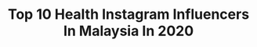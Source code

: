 ---
title: Top 10 Health Instagram Influencers In Malaysia In 2020
description: >-
  Find top health Instagram influencers in Malaysia in 2020. Most popular hashtags: #healthylifestyle #malaysia #selflove.
platform: Instagram
hits: 112
text_top: Identify the most popular Instagram accounts on inBeat.
text_bottom: Our search engine holds 112 Instagram influencers like this in Malaysia for you to pitch.
profiles:
  - username: "isabelleman2"
    fullname: >-
      Isabelle Man
    bio: >-
      Travel•Lifestyle•Fashion•Positivity•Health❤️HomeChef @bellebellebite/BeautyQueen/Biotech/Model/Influencer❤️Sponsorship:isabelleman78@gmail.com
    location: "Malaysia"
    followers: 10481
    engagement: 235
    commentsToLikes: 0.075642
    id: ck0tyggo2mpog0i191owr96k3
    verified: false
    hashtags: "#babe, #selfie, #positivevibesonly, #malaysia"
  - username: "ismailroslyy"
    fullname: >-
      TOP LEADER SNOVVHITE KL 🔥
    bio: >-
      stay lowkey My baby @skinbyir Healthy skin 🥰👇🏻
    location: "Malaysia"
    followers: 64642
    engagement: 348
    commentsToLikes: 0.034485
    id: ck5hd8vjpm4r10i11zggibbmo
    verified: false
    hashtags: "#garminmalaysia, #beatyesterdaymy, #garminvenusq, #smellynomore"
  - username: "may8572fit"
    fullname: >-
      May Liu
    bio: >-
      Taipei/ Food & Fitness Lover 熱愛健身&料理的吃貨女孩💖 Founder of @may_u_fit Healthy recipes #mayfitbowl Youtube 🔍May Fit ✉️mayfit8572@gmail.com . May力居家八週課表⬇️
    location: "Malaysia"
    followers: 259788
    engagement: 241
    commentsToLikes: 0.013062
    id: ck5pzlzzo1mw90i113hejzlsc
    verified: false
    hashtags: "#healthyrecipes, #mayfitbowl, #healthyfood, #healthylifestyle"
  - username: "__aaamie"
    fullname: >-
      AMIE 🇲🇾
    bio: >-
      Healthy food & fitness enthusiasts Powered by @chocnut_ "Remain calm,because peace equals power” 📩 DM/Email for collab/review As_zffqh08@yahoo.com
    location: "Malaysia"
    followers: 23022
    engagement: 182
    commentsToLikes: 0.062182
    id: ck8t3rcrf47bh0j78q6rn8gk0
    verified: false
    hashtags: "#loveyourself, #eatcleanmalaysia, #bentobox, #ramadhantiba"
  - username: "femislay"
    fullname: >-
      Femislay (she/her)
    bio: >-
      Social Worker. Feminist. Unlearner. Self Care / Mental Health / Recovery @muslimwomenyoushouldknow Venmo: @femislay Vush Fam 💕| @vush_official
    location: "Malaysia"
    followers: 158144
    engagement: 259
    commentsToLikes: 0.080269
    id: ck5zmhcatmkjc0i148vrpnp18
    verified: false
    hashtags: "#boysmells, #naturalbeauty, #naturalskincare, #facemask"
  - username: "say_shazril"
    fullname: >-
      Dr Shazril Shaharuddin
    bio: >-
      • Medical Doctor • Daddy to Aezriel • Hubby to Dr Azura • Parenting, Fitness & Health
    location: "Malaysia"
    followers: 273509
    engagement: 260
    commentsToLikes: 0.015622
    id: ck0w05qxycif70i19ljie6dya
    verified: false
    hashtags: "#amazingnanoe, #qualityairwithpanasonic, #finestprobiotic, #bifidobacterium"
  - username: "drkaylateh"
    fullname: >-
      Dr. Kayla Teh
    bio: >-
      The dentist you can ask anything!🤗 @thatdentalpage 🦷Dentist • BDS (UM) 👩‍⚕️TV Host • TV3 Helo Doktor 💪🏻 Health & Fitness More Dental videos here 🦷!🔽
    location: "Malaysia"
    followers: 41429
    engagement: 449
    commentsToLikes: 0.015651
    id: ck15t2goag0fj0i19vfi3ldr6
    verified: false
    hashtags: "#smilemakeover, #aesthetic, #aestheticdentistry, #compositeinjection"
  - username: "debhasrilife"
    fullname: >-
      DEBHASRI VISVANANDAM
    bio: >-
      தமிழ் | Law (LL.B) | Blogger | Tutor Kuala Lumpur, MY 📍 Advocacy | Foodie | Mental Health | Lifestyle I do not influence, I hope to inspire. Real.
    location: "Malaysia"
    followers: 17200
    engagement: 651
    commentsToLikes: 0.077243
    id: ck0ue2iyikdu50i19fosopd9r
    verified: false
    hashtags: "#chennai, #dbotava, #indianfood, #tamil"
  - username: "adelinetsen"
    fullname: >-
      Barbie Tsen
    bio: >-
      @mikogalere @atta.apparel @healthlandmy @julietevehq ♥️ Malaysian Actress & Singer 🎬🎤 Mix blood Sabahan Jobs (Adelinetsenbusiness@gmail.com)
    location: "Malaysia"
    followers: 820538
    engagement: 98
    commentsToLikes: 0.009369
    id: ck5zu0xcl1h7b0i1400hepbm5
    verified: true
    hashtags: "#selflove, #icingsharetips2020, #icingraya2020, #selfie"
  - username: "mr.jay.rosly"
    fullname: >-
      Kurus Dengan Makan Nasi 🇲🇾
    bio: >-
      HEALTH ° FITNESS ° NUTRITION 🤳🏼Kurus Fit Online Coaching 🤿 #SDiDivers 🛵 #Biker 📲 #CoachJay KLIK LINK UNTUK JOIN CABARAN BUANG LEMAK 👇🏼⬇️👇🏼
    location: "Malaysia"
    followers: 60671
    engagement: 175
    commentsToLikes: 0.012304
    id: ckf5rcfr7c6fz0j23hs7obhow
    verified: false
    hashtags: "#alhamdulillah, #syukur, #malaysia, #borderbilabukakek"
---